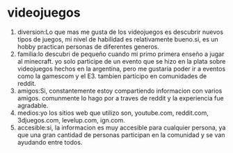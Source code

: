 # videojuegos
1. diversion:Lo que mas me gusta de los videojuegos es descubrir nuevos tipos de juegos, mi nivel de habilidad es relativamente bueno.si, es un hobby practican personas de diferentes generos.
2. familia:lo descubri de pequeño cuando mi primo primera enseño a jugar al minecraft. yo solo participe de un evento que se hizo en la plata sobre videojuegos hechos en la argentina, pero me gustaria poder ir a eventos como la gamescom y el E3. tambien participo en comunidades de reddit.
3. amigos:Si, constantemente estoy compartiendo informacion con varios amigos. comunmente lo hago por a traves de reddit y la experiencia fue agradable.
4. medios:yo los sitios web que utilizo son, youtube.com, reddit.com, 3djuegos.com, levelup.com, ign.com.
5. accesible:si, la informacion es muy accesible para cualquier persona, ya que una gran cantidad de personas participan en la comunidad y se van ayudando entre todos.
